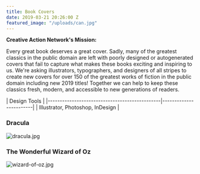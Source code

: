 ```yaml
---
title: Book Covers
date: 2019-03-21 20:26:00 Z
featured_image: "/uploads/can.jpg"
---
```


**Creative Action Network's Mission:**

Every great book deserves a great cover. Sadly, many of the greatest classics in the public domain are left with poorly designed or autogenerated covers that fail to capture what makes these books exciting and inspiring to us. We're asking illustrators, typographers, and designers of all stripes to create new covers for over 150 of the greatest works of fiction in the public domain including new 2019 titles! Together we can help to keep these classics fresh, modern, and accessible to new generations of readers.

| Design Tools           |
|-----------------------------------------------|------------------------|
| Illustrator, Photoshop, InDesign       |

### Dracula

![dracula.jpg](/uploads/dracula.jpg)

### The Wonderful Wizard of Oz

![wizard-of-oz.jpg](/uploads/wizard-of-oz.jpg)